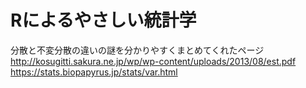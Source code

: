 # Rによるやさしい統計学

分散と不変分散の違いの謎を分かりやすくまとめてくれたページ  
http://kosugitti.sakura.ne.jp/wp/wp-content/uploads/2013/08/est.pdf  
https://stats.biopapyrus.jp/stats/var.html  
